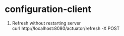 # configuration-client

1. Refresh without restarting server <br/>
  curl http://localhost:8080/actuator/refresh -X POST
